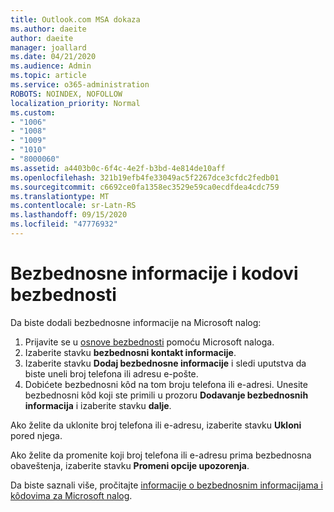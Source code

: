 ```yaml
---
title: Outlook.com MSA dokaza
ms.author: daeite
author: daeite
manager: joallard
ms.date: 04/21/2020
ms.audience: Admin
ms.topic: article
ms.service: o365-administration
ROBOTS: NOINDEX, NOFOLLOW
localization_priority: Normal
ms.custom:
- "1006"
- "1008"
- "1009"
- "1010"
- "8000060"
ms.assetid: a4403b0c-6f4c-4e2f-b3bd-4e814de10aff
ms.openlocfilehash: 321b19efb4fe33049ac5f2267dce3cfdc2fedb01
ms.sourcegitcommit: c6692ce0fa1358ec3529e59ca0ecdfdea4cdc759
ms.translationtype: MT
ms.contentlocale: sr-Latn-RS
ms.lasthandoff: 09/15/2020
ms.locfileid: "47776932"
---
```

# <a name="security-info-and-security-codes"></a>Bezbednosne informacije i kodovi bezbednosti

Da biste dodali bezbednosne informacije na Microsoft nalog:

1. Prijavite se u [osnove bezbednosti](https://account.microsoft.com/security) pomoću Microsoft naloga.
1. Izaberite stavku **bezbednosni kontakt informacije**.
1. Izaberite stavku **Dodaj bezbednosne informacije** i sledi uputstva da biste uneli broj telefona ili adresu e-pošte.
1. Dobićete bezbednosni kôd na tom broju telefona ili e-adresi. Unesite bezbednosni kôd koji ste primili u prozoru **Dodavanje bezbednosnih informacija** i izaberite stavku **dalje**.

Ako želite da uklonite broj telefona ili e-adresu, izaberite stavku **Ukloni** pored njega.

Ako želite da promenite koji broj telefona ili e-adresu prima bezbednosna obaveštenja, izaberite stavku **Promeni opcije upozorenja**.

Da biste saznali više, pročitajte [informacije o bezbednosnim informacijama i kôdovima za Microsoft nalog](https://support.microsoft.com/help/12428/).